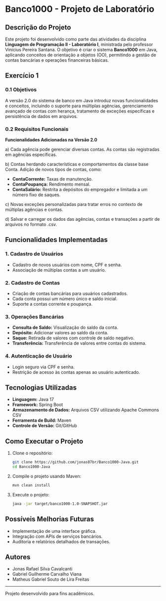 # Banco1000 - Projeto de Laboratório

## Descrição do Projeto

Este projeto foi desenvolvido como parte das atividades da disciplina **Linguagem de Programação II - Laboratório I**, ministrada pelo professor Vinicius Pereira Santana. O objetivo é criar o sistema **Banco1000** em Java, aplicando conceitos de orientação a objetos (OO), permitindo a gestão de contas bancárias e operações financeiras básicas.

## Exercício 1

### 0.1 Objetivos

A versão 2.0 do sistema de banco em Java introduz novas funcionalidades e conceitos, incluindo o suporte para múltiplas agências, gerenciamento avançado de contas com herança, tratamento de exceções específicas e persistência de dados em arquivos.

### 0.2 Requisitos Funcionais

**Funcionalidades Adicionadas na Versão 2.0**

a) Cada agência pode gerenciar diversas contas. As contas são registradas em agências específicas.

b) Contas herdando características e comportamentos da classe base Conta. Adição de novos tipos de contas, como:
   - **ContaCorrente:** Taxas de manutenção.
   - **ContaPoupança:** Rendimento mensal.
   - **ContaSalário:** Restrita a depósitos do empregador e limitada a um número fixo de saques.

c) Novas exceções personalizadas para tratar erros no contexto de múltiplas agências e contas.

d) Salvar e carregar os dados das agências, contas e transações a partir de arquivos no formato .csv.

## Funcionalidades Implementadas

### 1. Cadastro de Usuários

- Cadastro de novos usuários com nome, CPF e senha.
- Associação de múltiplas contas a um usuário.

### 2. Cadastro de Contas

- Criação de contas bancárias para usuários cadastrados.
- Cada conta possui um número único e saldo inicial.
- Suporte a contas corrente e poupança.

### 3. Operações Bancárias

- **Consulta de Saldo:** Visualização do saldo da conta.
- **Depósito:** Adicionar valores ao saldo da conta.
- **Saque:** Retirada de valores com controle de saldo negativo.
- **Transferência:** Transferência de valores entre contas do sistema.

### 4. Autenticação de Usuário

- Login seguro via CPF e senha.
- Restrição de acesso às contas apenas ao usuário autenticado.

## Tecnologias Utilizadas

- **Linguagem:** Java 17
- **Framework:** Spring Boot
- **Armazenamento de Dados:** Arquivos CSV utilizando Apache Commons CSV
- **Ferramenta de Build:** Maven
- **Controle de Versão:** Git/GitHub

## Como Executar o Projeto

1. Clone o repositório:

   ```bash
   git clone https://github.com/jonas07br/Banco1000-Java.git
   cd Banco1000-Java
   ```

2. Compile o projeto usando Maven:

   ```bash
   mvn clean install
   ```

3. Execute o projeto:

   ```bash
   java -jar target/banco1000-1.0-SNAPSHOT.jar
   ```

## Possíveis Melhorias Futuras

- Implementação de uma interface gráfica.
- Integração com APIs de serviços bancários.
- Auditoria e relatórios detalhados de transações.

## Autores

- Jonas Rafael Silva Cavalcanti
- Gabriel Guilherme Carvalho Viana
- Matheus Gabriel Souto de Lira Freitas

---

Projeto desenvolvido para fins acadêmicos.

